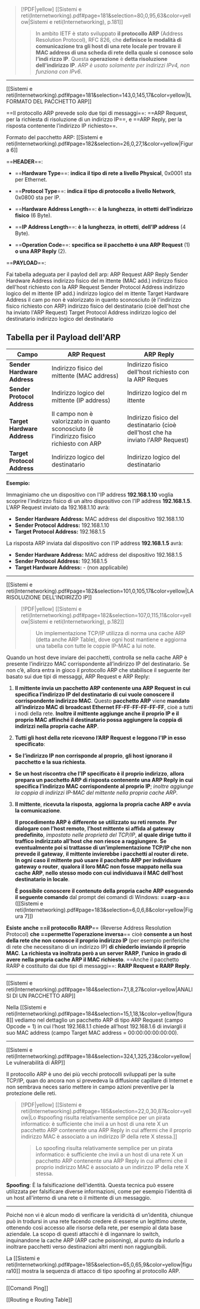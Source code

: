 > [!PDF|yellow] [[Sistemi e reti(Internetworking).pdf#page=181&selection=80,0,95,63&color=yellow|Sistemi e reti(Internetworking), p.181]]
> > In ambito IETF è stato sviluppato **il protocollo ARP** (Address Resolution Protocol), RFC 826, che **definisce le modalità di comunicazione tra gli host di una rete locale per trovare il MAC address di una scheda di rete della quale si conosce solo l’indi rizzo IP**. Questa **operazione** è **detta risoluzione dell'indirizzo IP**. *ARP è usato solamente per indirizzi IPv4, non funziona con IPv6*.

---
[[Sistemi e reti(Internetworking).pdf#page=181&selection=143,0,145,17&color=yellow|IL FORMATO DEL PACCHETTO ARP]]

==Il protocollo ARP prevede solo due tipi di messaggi==: ==ARP Request, per la richiesta di risoluzione di un indirizzo IP==, e ==ARP Reply, per la risposta contenente l’indirizzo IP richiesto==.

Formato del pacchetto ARP:  [[Sistemi e reti(Internetworking).pdf#page=182&selection=26,0,27,1&color=yellow|Figura 6]]

 ==**HEADER**==:
	 
- ==**Hardware Type**==: **indica il tipo di rete a livello Physical**, 0x0001 sta per Ethernet.
	
- ==**Protocol Type**==: **indica il tipo di protocollo a livello Network**, 0x0800 sta per IP.
	
- ==**Hardware Address Length**==: **è la lunghezza**, **in ottetti** **dell’indirizzo fisico** (6 Byte).
	
- ==**IP Address Length**==: **è la lunghezza**, **in ottetti**, **dell’IP address** (4 Byte).
	
- ==**Operation Code**==: **specifica se il pacchetto è una ARP Request** (1) **o una ARP Reply** (2).

==**PAYLOAD**==:

Fai tabella adeguata per il paylod dell arp: 
ARP Request ARP Reply Sender Hardware Address indirizzo fisico del m ittente (MAC add.) indirizzo fisico dell'host richiesto con la ARP Request Sender Protocol Address indirizzo logico del m ittente (IP add.) indirizzo logico del m ittente Target Hardware Address il cam po non è valorizzato in quanto sconosciuto (è l'indirizzo fisico richiesto con ARP) indirizzo fisico del destinatario (cioè dell'host che ha inviato l'ARP Request) Target Protocol Address indirizzo logico del destinatario indirizzo logico del destinatario

##  Tabella per il Payload dell'ARP

| Campo                       | ARP Request                                                                              | ARP Reply                                                                       |
| --------------------------- | ---------------------------------------------------------------------------------------- | ------------------------------------------------------------------------------- |
| **Sender Hardware Address** | Indirizzo fisico del mittente (MAC address)                                              | Indirizzo fisico dell'host richiesto con la ARP Reques                          |
| **Sender Protocol Address** | Indirizzo logico del mittente (IP address)                                               | Indirizzo logico del m ittente                                                  |
| **Target Hardware Address** | Il campo non è valorizzato in quanto sconosciuto (è l'indirizzo fisico richiesto con ARP | Indirizzo fisico del destinatario (cioè dell'host che ha inviato l'ARP Request) |
| **Target Protocol Address** | Indirizzo logico del destinatario                                                        | Indirizzo logico del destinatario                                               |

**Esempio:**

Immaginiamo che un dispositivo con l'IP address **192.168.1.10** voglia scoprire l'indirizzo fisico di un altro dispositivo con l'IP address **192.168.1.5**.  L'ARP Request inviato da 192.168.1.10 avrà:

* **Sender Hardware Address:** MAC address del dispositivo 192.168.1.10
* **Sender Protocol Address:** 192.168.1.10
* **Target Protocol Address:** 192.168.1.5


La risposta ARP inviata dal dispositivo con l'IP address **192.168.1.5** avrà:

* **Sender Hardware Address:** MAC address del dispositivo 192.168.1.5
* **Sender Protocol Address:** 192.168.1.5
* **Target Hardware Address:** - (non applicabile)

---
[[Sistemi e reti(Internetworking).pdf#page=182&selection=101,0,105,17&color=yellow|LA RISOLUZIONE DELL'INDIRIZZO IP]]

> [!PDF|yellow] [[Sistemi e reti(Internetworking).pdf#page=182&selection=107,0,115,11&color=yellow|Sistemi e reti(Internetworking), p.182]]
> > Un implementazione TCP/IP utilizza di norma una cache ARP (detta anche ARP Table), dove ogni host mantiene e aggiorna una tabella con tutte le coppie IP-MAC a lui note.

Quando un host deve inviare dei pacchetti, controlla se nella cache ARP è presente l’indirizzo MAC corrispondente all’indirizzo IP del destinatario. Se non c’è, allora entra in gioco il protocollo ARP che stabilisce il seguente iter basato sui due tipi di messaggi, ARP Request e ARP Reply:

1. **Il mittente invia un pacchetto ARP contenente una ARP Request** **in cui specifica l’indirizzo IP del destinatario di cui vuole conoscere il corrispondente indirizzo MAC**.
   Questo **pacchetto ARP** viene **mandato all’indirizzo MAC di broadcast Ethernet FF-FF-FF-FF-FF-FF**, cioè a tutti i nodi della rete. **Inoltre il mittente aggiunge anche il proprio IP e il proprio MAC affinché il destinatario possa aggiungere la coppia di indirizzi nella propria cache ARP**.
   
2. **Tutti gli host della rete ricevono l’ARP Request e leggono l'IP in esso specificato**:
	
- **Se l’indirizzo IP non corrisponde al proprio**, **gli host ignorano il pacchetto e la sua richiesta**.
	
- **Se un host riscontra che l'IP specificato è il proprio indirizzo**, **allora prepara un pacchetto ARP di risposta contenente una ARP Reply in cui specifica l’indirizzo MAC corrispondente al proprio IP**; *inoltre aggiunge la coppia di indirizzi IP-MAC del mittente nella propria cache ARP*.

3. **Il mittente**, **ricevuta la risposta**, **aggiorna la propria cache ARP e avvia la comunicazione**.

   **Il procedimento ARP è differente se utilizzato su reti remote**. **Per dialogare con l’host remoto**, **l’host mittente si affida al gateway predefinito**, *impostato nelle proprietà del TCP/IP*, **al quale dirige tutto il traffico indirizzato all’host che non riesce a raggiungere**.
   **Se eventualmente poi si trattasse di un’implementazione TCP/IP che non prevede il gateway**, **il mittente invierebbe i pacchetti al router di rete. In ogni caso il mittente può usare il pacchetto ARP per individuare gateway o router**, **qualora il loro MAC non fosse mappato nella sua cache ARP**, **nello stesso modo con cui individuava il MAC dell’host destinatario in locale**.
   
   **È possibile conoscere il contenuto della propria cache ARP eseguendo il seguente comando** dal prompt dei comandi di Windows: **==arp -a==** ([[Sistemi e reti(Internetworking).pdf#page=183&selection=6,0,6,8&color=yellow|Figura 7]])

**Esiste anche ==il protocollo RARP**== (Reverse Address Resolution Protocol) **che ==permette l’operazione inversa**== cioè **consente a un host della rete che non conosce il proprio indirizzo IP** (per esempio periferiche di rete che necessitano di un indirizzo IP) **di chiederlo inviando il proprio MAC**. **La richiesta va inoltrata però a un server RARP**, **l’unico in grado di avere nella propria cache ARP il MAC richiesto**. ==Anche il pacchetto RARP è costituito dai due tipi di messaggi==: **RARP Request e RARP Reply**.

--- 
[[Sistemi e reti(Internetworking).pdf#page=184&selection=7,1,8,27&color=yellow|ANALISI DI UN PACCHETTO ARP]]

Nella [[Sistemi e reti(Internetworking).pdf#page=184&selection=15,1,18,1&color=yellow|figura 8]] vediamo nel dettaglio un pacchetto ARP di tipo ARP Request (campo Opcode = 1) in cui l’host 192.168.1.1 chiede all’host 192.168.1.6 di inviargli il suo MAC address (campo Target MAC address = 00:00:00:00:00:00).

---
[[Sistemi e reti(Internetworking).pdf#page=184&selection=324,1,325,23&color=yellow|Le vulnerabilità di ARP]]

Il protocollo ARP è uno dei più vecchi protocolli sviluppati per la suite TCP/IP, quan do ancora non si prevedeva la diffusione capillare di Internet e non sembrava neces sario mettere in campo azioni preventive per la protezione delle reti.

> [!PDF|yellow] [[Sistemi e reti(Internetworking).pdf#page=185&selection=22,0,30,87&color=yellow|Lo #spoofing risulta relativamente semplice per un pirata informatico: è sufficiente che invii a un host di una rete X un pacchetto ARP contenente una ARP Reply in cui affermi che il proprio indirizzo MAC è associato a un indirizzo IP della rete X stessa.]]
> > Lo spoofing risulta relativamente semplice per un pirata informatico: è sufficiente che invii a un host di una rete X un pacchetto ARP contenente una ARP Reply in cui affermi che il proprio indirizzo MAC è associato a un indirizzo IP della rete X stessa.
> 

**Spoofing**: È la falsificazione dell'identità. Questa tecnica può essere utilizzata per falsificare diverse informazioni, come per esempio l'identità di un host all'interno di una rete o il mittente di un messaggio.

---
Poiché non vi è alcun modo di verificare la veridicità di un’identità, chiunque può in trodursi in una rete facendo credere di esserne un legittimo utente, ottenendo così accesso alle risorse della rete, per esempio al data base aziendale. La scopo di questi attacchi è di ingannare lo switch, inquinandone la cache ARP (ARP cache poisoning), al punto da indurlo a inoltrare pacchetti verso destinazioni altri menti non raggiungibili.

La [[Sistemi e reti(Internetworking).pdf#page=185&selection=65,0,65,9&color=yellow|figura10]] mostra la sequenza di attacco di tipo spoofing al protocollo ARP.

---
[[Comandi Ping]]

[[Routing e Routing Table]]